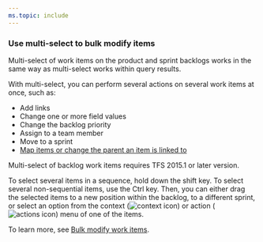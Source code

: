 ```yaml
---
ms.topic: include
---
```


### Use multi-select to bulk modify items

<a id="bulk-modify"> </a>

Multi-select of work items on the product and sprint backlogs works in the same way as multi-select works within query results.

With multi-select, you can perform several actions on several work items at once, such as:

* Add links
* Change one or more field values
* Change the backlog priority
* Assign to a team member
* Move to a sprint
* [Map items or change the parent an item is linked to](/azure/devops/boards/backlogs/organize-backlog#mapping)

Multi-select of backlog work items requires TFS 2015.1 or later version.

To select several items in a sequence, hold down the shift key. To select several non-sequential items, use the Ctrl key. Then, you can either drag the selected items to a new position within the backlog, to a different sprint, or select an option from the context (![context icon](/azure/devops/boards/media/icons/context_menu.png)) or action (![actions icon](/azure/devops/boards/media/icons/actions-icon.png)) menu of one of the items.

To learn more, see [Bulk modify work items](/azure/devops/boards/backlogs/bulk-modify-work-items).

